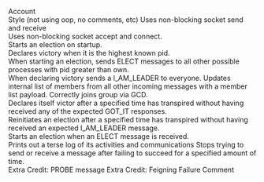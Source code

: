 Account		
Style (not using oop, no comments, etc)	
Uses non-blocking socket send and receive	
Uses non-blocking socket accept and connect.	
Starts an election on startup.	
Declares victory when it is the highest known pid.	
When starting an election, sends ELECT messages to all other possible processes with pid greater than own.	
When declaring victory sends a I_AM_LEADER to everyone.	
Updates internal list of members from all other incoming messages with a member list payload.
Correctly joins group via GCD.	
Declares itself victor after a specified time has transpired without having received any of the expected GOT_IT responses.	
Reinitiates an election after a specified time has transpired without having received an expected I_AM_LEADER message.	
Starts an election when an ELECT message is received.	
Prints out a terse log of its activities and communications	Stops trying to send or receive a message after failing to succeed for a specified amount of time.	
Extra Credit: PROBE message	
Extra Credit: Feigning Failure
Comment				
